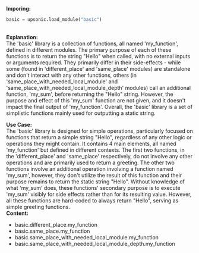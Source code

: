 <b class="custom_code_highlight_green">Imporing:</b><br>
```python
basic = upsonic.load_module("basic")
```
<br><b class="custom_code_highlight_green">Explanation:</b><br>The 'basic' library is a collection of functions, all named 'my_function', defined in different modules. The primary purpose of each of these functions is to return the string "Hello" when called, with no external inputs or arguments required. They primarily differ in their side-effects - while some (found in 'different_place' and 'same_place' modules) are standalone and don't interact with any other functions, others (in 'same_place_with_needed_local_module' and 'same_place_with_needed_local_module_depth' modules) call an additional function, 'my_sum', before returning the "Hello" string. However, the purpose and effect of this 'my_sum' function are not given, and it doesn't impact the final output of 'my_function'. Overall, the 'basic' library is a set of simplistic functions mainly used for outputting a static string.

<b class="custom_code_highlight_green">Use Case:</b><br>The 'basic' library is designed for simple operations, particularly focused on functions that return a simple string "Hello", regardless of any other logic or operations they might contain. It contains 4 main elements, all named 'my_function' but defined in different contexts. The first two functions, in the 'different_place' and 'same_place' respectively, do not involve any other operations and are primarily used to return a greeting. The other two functions involve an additional operation involving a function named 'my_sum', however, they don't utilize the result of this function and their purpose remains to return the static string "Hello". Without knowledge of what 'my_sum' does, these functions' secondary purpose is to execute 'my_sum' visibly for side effects rather than for its resulting value. However, all these functions are hard-coded to always return "Hello", serving as simple greeting functions.
<br><b class="custom_code_highlight_green">Content:</b><br>
  - basic.different_place.my_function
  - basic.same_place.my_function
  - basic.same_place_with_needed_local_module.my_function
  - basic.same_place_with_needed_local_module_depth.my_function
